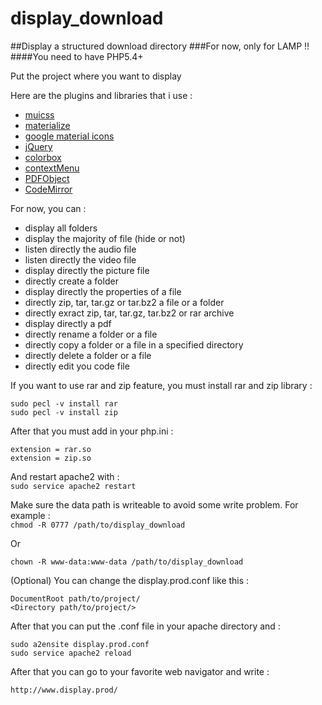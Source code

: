 # display_download
##Display a structured download directory
###For now, only for LAMP !!
####You need to have PHP5.4+
  
Put the project where you want to display  

Here are the plugins and libraries that i use :  
* [muicss](https://www.muicss.com/)
* [materialize](http://materializecss.com/)
* [google material icons](https://design.google.com/icons/)
* [jQuery](https://jquery.com/)
* [colorbox](http://www.jacklmoore.com/colorbox/)
* [contextMenu](http://swisnl.github.io/jQuery-contextMenu/)
* [PDFObject](http://pdfobject.com/)
* [CodeMirror](https://codemirror.net/)

For now, you can :  
* display all folders
* display the majority of file (hide or not)
* listen directly the audio file
* listen directly the video file
* display directly the picture file
* directly create a folder
* display directly the properties of a file
* directly zip, tar, tar.gz or tar.bz2 a file or a folder
* directly exract zip, tar, tar.gz, tar.bz2 or rar archive
* display directly a pdf
* directly rename a folder or a file
* directly copy a folder or a file in a specified directory
* directly delete a folder or a file
* directly edit you code file  

If you want to use rar and zip feature, you must install rar and zip library :  
```
sudo pecl -v install rar
sudo pecl -v install zip
```

After that you must add in your php.ini :  
```
extension = rar.so
extension = zip.so
```

And restart apache2 with :  
```sudo service apache2 restart```

Make sure the data path is writeable to avoid some write problem. For example :  
```chmod -R 0777 /path/to/display_download ```  

Or  

```chown -R www-data:www-data /path/to/display_download ```

(Optional) You can change the display.prod.conf like this :  
```
DocumentRoot path/to/project/
<Directory path/to/project/>
```

After that you can put the .conf file in your apache directory and :  
```
sudo a2ensite display.prod.conf
sudo service apache2 reload
```
  
After that you can go to your favorite web navigator and write :


    http://www.display.prod/